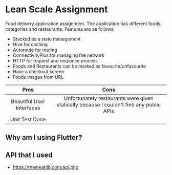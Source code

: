# Lean Scale Assignment

Food delivery application assignment. The application has different foods, categories and restaurants. Features are as follows; 
 - Stacked as a state management
 - Hive for caching
 - Autoroute for routing
 - ConnectivityPlus for managing the network 
 - HTTP for request and response process
 - Foods and Restaurants can be marked as favourite/unfavourite
 - Have a checkout screen
 - Foods images from URL

| Pros | Cons  |
| :-----: | :-: | 
| Beautiful User Interfaces | Unfortunately restaurants were given statically because I couldn't find any public APIs| 
| Unit Test Done | | 

## Why am I using Flutter?

## API that I used
 - https://themealdb.com/api.php
